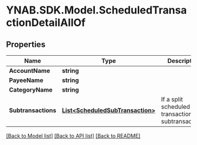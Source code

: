 # YNAB.SDK.Model.ScheduledTransactionDetailAllOf

## Properties

Name | Type | Description | Notes
------------ | ------------- | ------------- | -------------
**AccountName** | **string** |  | 
**PayeeName** | **string** |  | [optional] 
**CategoryName** | **string** |  | [optional] 
**Subtransactions** | [**List&lt;ScheduledSubTransaction&gt;**](ScheduledSubTransaction.md) | If a split scheduled transaction, the subtransactions. | 

[[Back to Model list]](../README.md#documentation-for-models) [[Back to API list]](../README.md#documentation-for-api-endpoints) [[Back to README]](../README.md)


